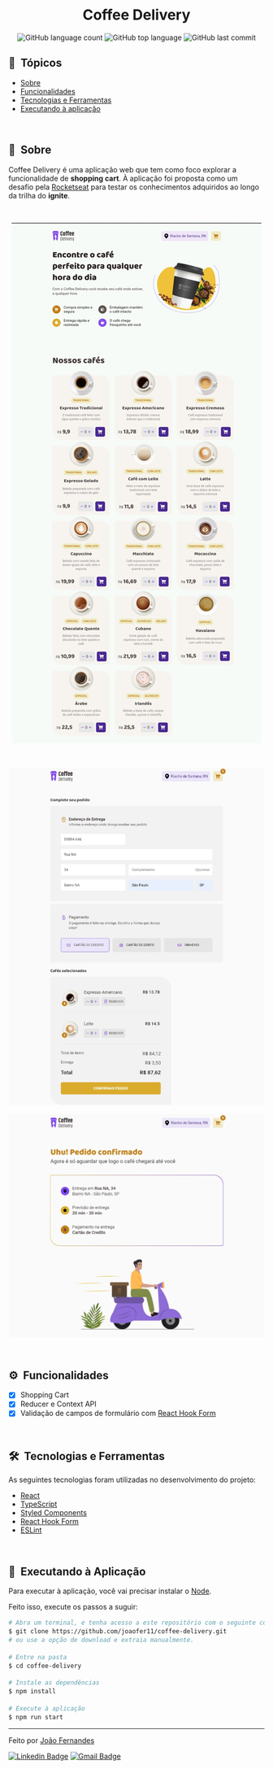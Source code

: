 <h1 align="center">
  Coffee Delivery
</h1>

<p align="center">
  <img alt="GitHub language count" src="https://img.shields.io/github/languages/count/joaofer11/coffee-delivery?color=5286FF&style=flat">
  <img alt="GitHub top language" src="https://img.shields.io/github/languages/top/joaofer11/coffee-delivery?color=5286FF&style=flat">
  <img alt="GitHub last commit" src="https://img.shields.io/github/last-commit/joaofer11/coffee-delivery?color=E68320&style=flat">
</p>

## 🔗 &nbsp;Tópicos

- [Sobre](#-sobre)
- [Funcionalidades](#-funcionalidades)
- [Tecnologias e Ferramentas](#-tecnologias-e-ferramentas)
- [Executando à aplicação](#-executando-à-aplicação)

<br>

## 📝 &nbsp;Sobre

Coffee Delivery é uma aplicação web que tem como foco explorar a funcionalidade de
**shopping cart**. À aplicação foi proposta como um desafio pela [Rocketseat](https://www.rocketseat.com.br/)
para testar os conhecimentos adquiridos ao longo da trilha do **ignite**.

<br>

<p align="center">
  <img src=".github/first-view.jpg" alt="" />
</p>

<br>

<p align="center">
  <img src=".github/second-view.jpg" alt="" />
</p>

<p align="center">
  <img src=".github/third-view.jpg" alt="" />
</p>

<br>

## ⚙ &nbsp;Funcionalidades

- [x] Shopping Cart
- [x] Reducer e Context API
- [x] Validação de campos de formulário com [React Hook Form](https://react-hook-form.com/)

<br>

## 🛠 &nbsp;Tecnologias e Ferramentas

As seguintes tecnologias foram utilizadas no desenvolvimento do projeto:

- [React](https://reactjs.org/)
- [TypeScript](https://www.typescriptlang.org/)
- [Styled Components](https://styled-components.com/)
- [React Hook Form](https://react-hook-form.com/)
- [ESLint](https://eslint.org/)

<br>

## 🚀 &nbsp;Executando à Aplicação

Para executar à aplicação, você vai precisar instalar o [Node](https://nodejs.org/en/).

Feito isso, execute os passos a suguir:

```bash
# Abra um terminal, e tenha acesso a este repositório com o seguinte comando:
$ git clone https://github.com/joaofer11/coffee-delivery.git
# ou use a opção de download e extraia manualmente.

# Entre na pasta
$ cd coffee-delivery

# Instale as dependências
$ npm install

# Execute à aplicação
$ npm run start
```

---

Feito por [João Fernandes](https://github.com/joaofer11)

[![Linkedin Badge](https://img.shields.io/badge/LINKEDIN-blue?style=flat&logo=linkedin&logoColor=white&link=https://www.linkedin.com/in/jo%C3%A3o-fernandes-569461253/)](https://www.linkedin.com/in/jo%C3%A3o-fernandes-569461253/) 
[![Gmail Badge](https://img.shields.io/badge/GMAIL-c14438?style=flat&logo=gmail&logoColor=white&link=mailto:joaofergear003@gmail.com)](mailto:joaofergear003@gmail.com)
